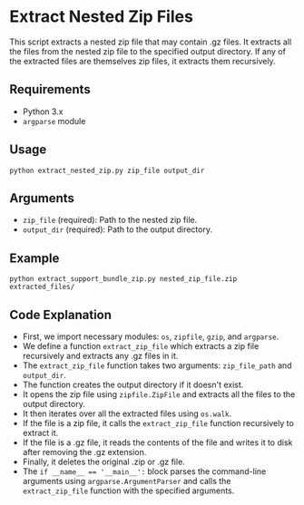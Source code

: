 # Extract Nested Zip Files

This script extracts a nested zip file that may contain .gz files. It extracts all the files from the nested zip file to the specified output directory. If any of the extracted files are themselves zip files, it extracts them recursively.

## Requirements
- Python 3.x
- `argparse` module

## Usage
```commandline
python extract_nested_zip.py zip_file output_dir
```

## Arguments
- `zip_file` (required): Path to the nested zip file.
- `output_dir` (required): Path to the output directory.

## Example
```commandline
python extract_support_bundle_zip.py nested_zip_file.zip extracted_files/
```


## Code Explanation
- First, we import necessary modules: `os`, `zipfile`, `gzip`, and `argparse`.
- We define a function `extract_zip_file` which extracts a zip file recursively and extracts any .gz files in it.
- The `extract_zip_file` function takes two arguments: `zip_file_path` and `output_dir`.
- The function creates the output directory if it doesn't exist.
- It opens the zip file using `zipfile.ZipFile` and extracts all the files to the output directory.
- It then iterates over all the extracted files using `os.walk`.
- If the file is a zip file, it calls the `extract_zip_file` function recursively to extract it.
- If the file is a .gz file, it reads the contents of the file and writes it to disk after removing the .gz extension.
- Finally, it deletes the original .zip or .gz file.
- The `if __name__ == '__main__':` block parses the command-line arguments using `argparse.ArgumentParser` and calls the `extract_zip_file` function with the specified arguments.
